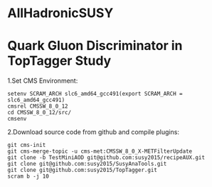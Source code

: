 # AllHadronicSUSY
# Quark Gluon Discriminator in TopTagger Study

1.Set CMS Environment:

```
setenv SCRAM_ARCH slc6_amd64_gcc491(export SCRAM_ARCH = slc6_amd64_gcc491)
cmsrel CMSSW_8_0_12
cd CMSSW_8_0_12/src/
cmsenv
```

2.Download source code from github and compile plugins:

```
git cms-init
git cms-merge-topic -u cms-met:CMSSW_8_0_X-METFilterUpdate
git clone -b TestMiniAOD git@github.com:susy2015/recipeAUX.git
git clone git@github.com:susy2015/SusyAnaTools.git
git clone git@github.com:susy2015/TopTagger.git
scram b -j 10
```



